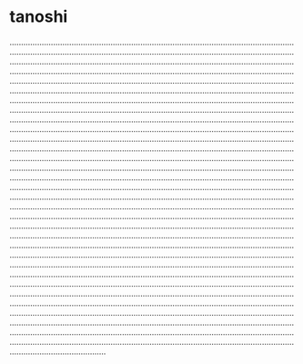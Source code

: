 # tanoshi
..........................................................................................................................................................................................................................................................................................................................................................................................................................................................................................................................................................................................................................................................................................................................................................................................................................................................................................................................................................................................................................................................................................................................................................................................................................................................................................................................................................................................................................................................................................................................................................................................................................................................................................................................................................................................................................................................................................................................................................................................................................................................................................................................................................................................................................................................................................................................................................................................................................................................................................................................................................................................................................................................................................................................................................................................................................................................................................................................................................................................................................................................................................................................................................................................................................................................................................................................................................................................................................................................................................................................................................................................................................................................................................................................................................................................................................................................................................................................................................................................................................................................................................................................................................................